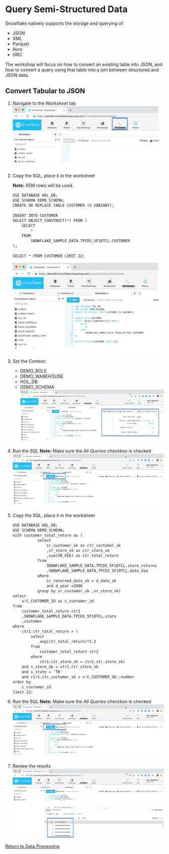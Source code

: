 # Query Semi-Structured Data

Snowflake natively supports the storage and querying of:
-  JSON
-  XML
-  Parquet
-  Avro
-  ORC

The workshop will focus on how to convert an existing table into JSON, and how to convert a query using that table into a join between structured and JSON data.

## Convert Tabular to JSON

1.  Navigate to the *Worksheet* tab
![alt-text](../../images/query/Query-Worksheets-tab.png)

1.  Copy the SQL, place it in the worksheet

    **Note:** 65M rows will be used.
    ```
    USE DATABASE HOL_DB;
    USE SCHEMA DEMO_SCHEMA;
    CREATE OR REPLACE TABLE CUSTOMER (V VARIANT);
    
    INSERT INTO CUSTOMER
    SELECT OBJECT_CONSTRUCT(*) FROM (
        SELECT 
            * 
        FROM
            SNOWFLAKE_SAMPLE_DATA.TPCDS_SF10TCL.CUSTOMER
    );

    SELECT * FROM CUSTOMER LIMIT 22;
    ```

    ![alt-text](../../images/query/Query-JSON-ConvertTable.png)

1.  Set the Context:
    -  DEMO_ROLE
    -  DEMO_WAREHOUSE
    -  HOL_DB
    -  DEMO_SCHEMA
    ![alt-text](../../images/query/Query-JSON-Set-Context.png)

1.  Run the SQL
    **Note:** Make sure the *All Queries* checkbox is checked
    ![alt-text](../../images/query/Query-JSON-Run-All.png)



1.  Copy the SQL, place it in the worksheet
    ```
    USE DATABASE HOL_DB;
    USE SCHEMA DEMO_SCHEMA;
    with customer_total_return as (
               select 
                   sr_customer_sk as ctr_customer_sk     
                   ,sr_store_sk as ctr_store_sk 
                   ,sum(SR_FEE) as ctr_total_return 
               from 
                   SNOWFLAKE_SAMPLE_DATA.TPCDS_SF10TCL.store_returns 
                   ,SNOWFLAKE_SAMPLE_DATA.TPCDS_SF10TCL.date_dim 
               where 
                   sr_returned_date_sk = d_date_sk 
                   and d_year =2000 
               group by sr_customer_sk ,sr_store_sk)
    select  
        v:C_CUSTOMER_ID as c_customer_id
    from 
        customer_total_return ctr1
        ,SNOWFLAKE_SAMPLE_DATA.TPCDS_SF10TCL.store
        ,customer
    where 
        ctr1.ctr_total_return > (
            select 
                avg(ctr_total_return)*1.2
            from 
                customer_total_return ctr2
            where 
                ctr1.ctr_store_sk = ctr2.ctr_store_sk)
        and s_store_sk = ctr1.ctr_store_sk
        and s_state = 'TN'
        and ctr1.ctr_customer_sk = v:C_CUSTOMER_SK::number
    order by 
        c_customer_id
    limit 22;
    ```

1.  Run the SQL
    **Note:** Make sure the *All Queries* checkbox is checked
    ![alt-text](../../images/query/Query-JSON-Run-All.png)

1.  Review the results
    ![alt-text](../../images/query/Query-JSON-Joined.png)


[Return to Data Processing](../../Data-Processing.md)
